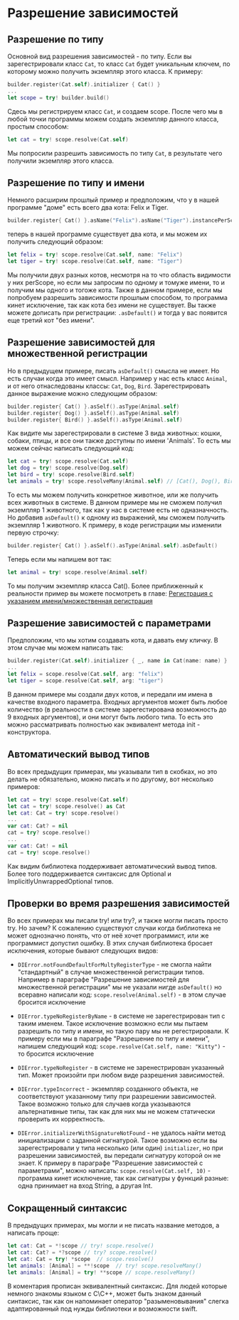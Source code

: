 # Разрешение зависимостей

## Разрешение по типу
Основной вид разрешения зависимостей - по типу. Если вы зарегестрировали класс `Cat`, то класс `Cat` будет уникальным ключем, по которому можно получить экземпляр этого класса. К примеру:
```Swift
builder.register(Cat.self).initializer { Cat() }
...
let scope = try! builder.build()
```
Сдесь мы регистрируем класс `Cat`, и создаем scope. После чего мы в любой точки программы можем создать экземпляр данного класса, простым способом:
```Swift
let cat = try! scope.resolve(Cat.self)
```
Мы попросили разрешить зависимость по типу `Cat`, в результате чего получили экземпляр этого класса.

## Разрешение по типу и имени
Немного расширим прошлый пример и предположим, что у в нашей программе "доме" есть всего два кота: Felix и Tiger.
```Swift
builder.register{ Cat() }.asName("Felix").asName("Tiger").instancePerScope()
```
теперь в нашей программе существует два кота, и мы можем их получить следующий образом:
```Swift
let felix = try! scope.resolve(Cat.self, name: "Felix")
let tiger = try! scope.resolve(Cat.self, name: "Tiger")
```
Мы получили двух разных котов, несмотря на то что область видимости у них perScope, но если мы запросим по одному и томуже имени, то и получим мы одного и тогоже кота. Также в данном примере, если мы попробуем разрешить зависимости прошлым способом, то программа кинет исключение, так как кота без имени не существует.
Вы также можете дописать при регистрации: `.asDefault()` и тогда у вас появится еще третий кот "без имени".

## Разрешение зависимостей для множественной регистрации
Но в предыдущем примере, писать `asDefault()` смысла не имеет. Но есть случаи когда это имеет смысл. Например у нас есть класс `Animal`, и от него отнаследованы классы: `Cat`, `Dog`, `Bird`. Зарегестрировать данное выражение можно следующим образом:
```Swift
builder.register{ Cat() }.asSelf().asType(Animal.self)
builder.register{ Dog() }.asSelf().asType(Animal.self)
builder.register{ Bird() }.asSelf().asType(Animal.self)
```

Как видите мы зарегестрировали в системе 3 вида животных: кошки, собаки, птицы, и все они также доступны по имени 'Animals'. То есть мы можем сейчас написать следующий код:
```Swift
let cat = try! scope.resolve(Cat.self)
let dog = try! scope.resolve(Dog.self)
let bird = try! scope.resolve(Bird.self)
let animals = try! scope.resolveMany(Animal.self) // [Cat(), Dog(), Bird()]
```
То есть мы можем получить конкретное животное, или же получить всех животных в системе. В данном примере мы не сможем получил экземпляр 1 животного, так как у нас в системе есть не одназначность. Но добавив `asDefault()` к одному из выражений, мы сможем получить экземпляр 1 животного. К примеру, в коде регистрации мы изменили первую строчку:
```Swift
builder.register{ Cat() }.asSelf().asType(Animal.self).asDefault()
```
Теперь если мы напишем вот так:
```Swift
let animal = try! scope.resolve(Animal.self)
```
То мы получим экземпляр класса Cat().
Более приближенный к реальности пример вы можете посмотреть в главе: [Регистрация с указанием имени/множественная регистрация](multi_name_registration.md)

## Разрешение зависимостей с параметрами
Предположим, что мы хотим создавать кота, и давать ему кличку. В этом случае мы можем написать так:
```Swift
builder.register(Cat.self).initializer { _, name in Cat(name: name) }
...
let felix = scope.resolve(Cat.self, arg: "felix")
let tiger = scope.resolve(Cat.self, arg: "tiger")
```
В данном примере мы создали двух котов, и передали им имена в качестве входного параметра. 
Входных аргументов может быть любое количество (в реальности в системе зарегестирована возможность до 9 входных аргументов), и они могут быть любого типа. То есть это можно рассматривать полностью как эквивалент метода init - конструктора.

## Автоматический вывод типов
Во всех предыдущих примерах, мы указывали тип в скобках, но это делать не обязательно, можно писать и по другому, вот несколько примеров:
```Swift
let cat = try! scope.resolve(Cat.self)
let cat = try! scope.resolve() as Cat
let cat: Cat = try! scope.resolve()
...
var cat: Cat? = nil
cat = try? scope.resolve()
...
var cat: Cat! = nil
cat = try! scope.resolve()
```
Как видим библиотека поддерживает автоматический вывод типов. Более того поддерживается синтаксис для Optional и ImplicitlyUnwrappedOptional типов.

## Проверки во время разрешения зависимостей
Во всех примерах мы писали try! или try?, и также могли писать просто try. Но зачем? К сожалению существуют случаи когда библиотека не может однозначно понять, что от неё хочет программист, или же программист допустил ошибку. В этих случая библиотека бросает исключения, которые бывают следующих видов:

* `DIError.notFoundDefaultForMultyRegisterType` - не смогла найти "стандартный" в случае множественной регистрации типов. Например в параграфе "Разрешение зависимостей для множественной регистрации" мы не указали нигде `asDefault()` но всеравно написали код: `scope.resolve(Animal.self)` - в этом случае бросится исключение

* `DIError.typeNoRegisterByName` - в системе не зарегестрирован тип с таким именем. Такое исключение возможно если мы пытаем разрешить по типу и имени, но такую пару мы не регестрировали. К примеру если мы в параграфе "Разрешение по типу и имени", напишем следующий код: `scope.resolve(Cat.self, name: "Kitty")` - то бросится исключение

* `DIError.typeNoRegister` - в системе не заренестрирован указанный тип. Может произойти при любом виде разрешения зависимостей.

* `DIError.typeIncorrect` - экземпляр созданного объекта, не соответствуют указанному типу при разрешении зависимостей. Такое возможно только для случаев когда указываются альтернативные типы, так как для них мы не можем статически проверить их корректность.

* `DIError.initializerWithSignatureNotFound` - не удалось найти метод инициализации с заданной сигнатурой. Такое возможно если вы зарегестрировали у типа несколько (или один) `initializer`, но при разрешении зависимостей, вы передали сигнатуру которой он не знает. К примеру в параграфе "Разрешение зависимостей с параметрами", можно написать: `scope.resolve(Cat.self, 10)` - программа кинет исключение, так как сигнатуры у функций разные: одна принимает на вход String, а другая Int.

## Сокращенный синтаксис
В предыдущих примерах, мы могли и не писать название методов, а написать проще:
```Swift
let cat: Cat = *!scope // try! scope.resolve()
let cat: Cat? = *?scope // try? scope.resolve()
let cat: Cat = try! *scope  // scope.resolve()
let animals: [Animal] = **!scope  // try! scope.resolveMany()
let animals: [Animal] = try! **scope // scope.resolveMany()
```
В коментария прописан эквивалентный синтаксис. Для людей которые немного знакомы языком с C\С++, может быть знаком данный синтаксис, так как он напоминает оператор "разыменовывания" слегка адаптированный под нужды библиотеки и возможности swift.